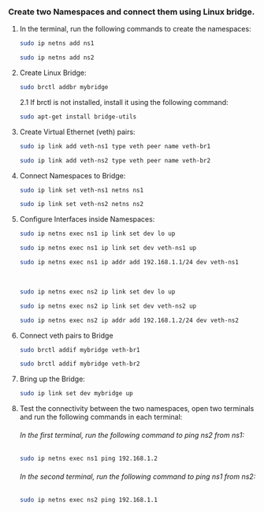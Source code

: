 ### Create two Namespaces and connect them using Linux bridge.

1. In the terminal, run the following commands to create the namespaces:

    ```bash
    sudo ip netns add ns1
    ```

    ```bash
    sudo ip netns add ns2
    ```

2. Create Linux Bridge:

    ```bash
   sudo brctl addbr mybridge
    ```
   2.1 If brctl is not installed, install it using the following command:

    ```bash
    sudo apt-get install bridge-utils
    ```

3. Create Virtual Ethernet (veth) pairs:

    ```bash
    sudo ip link add veth-ns1 type veth peer name veth-br1
    ```

    ```bash
    sudo ip link add veth-ns2 type veth peer name veth-br2
    ```

4. Connect Namespaces to Bridge:

    ```bash
    sudo ip link set veth-ns1 netns ns1
    ```

    ```bash
    sudo ip link set veth-ns2 netns ns2
    ```

5. Configure Interfaces inside Namespaces:

    ```bash 
    sudo ip netns exec ns1 ip link set dev lo up
    ```

    ```bash
    sudo ip netns exec ns1 ip link set dev veth-ns1 up
    ```

    ```bash
    sudo ip netns exec ns1 ip addr add 192.168.1.1/24 dev veth-ns1
    ```
   <br>

    ```bash
    sudo ip netns exec ns2 ip link set dev lo up
    ```

    ```bash
    sudo ip netns exec ns2 ip link set dev veth-ns2 up
    ```

    ```bash
    sudo ip netns exec ns2 ip addr add 192.168.1.2/24 dev veth-ns2
    ```

6. Connect veth pairs to Bridge

    ```bash
    sudo brctl addif mybridge veth-br1
    ```

    ```bash
    sudo brctl addif mybridge veth-br2
    ```

7. Bring up the Bridge:

    ```bash
    sudo ip link set dev mybridge up
    ```
   
8. Test the connectivity between the two namespaces, open two terminals and run the following commands in each terminal:
   
    ###### In the first terminal, run the following command to ping ns2 from ns1:
          
     ```bash
     sudo ip netns exec ns1 ping 192.168.1.2
     ```
    ######  In the second terminal, run the following command to ping ns1 from ns2:

     ```bash
    sudo ip netns exec ns2 ping 192.168.1.1
     ```
   
